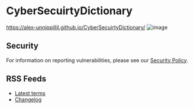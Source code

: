 # CyberSecuirtyDictionary
https://alex-unnippillil.github.io/CyberSecuirtyDictionary/
![image](https://github.com/Alex-Unnippillil/CyberSecuirtyDictionary/assets/24538548/c5a54c56-babb-485d-b01c-4fdfb186325b)

## Security
For information on reporting vulnerabilities, please see our [Security Policy](SECURITY.md).

## RSS Feeds
- [Latest terms](https://alex-unnippillil.github.io/CyberSecuirtyDictionary/terms.xml)
- [Changelog](https://alex-unnippillil.github.io/CyberSecuirtyDictionary/changelog.xml)
